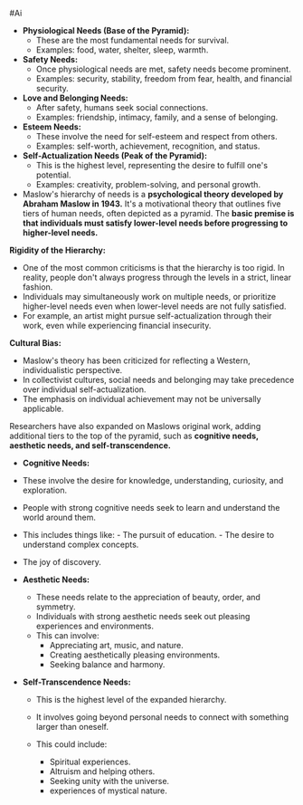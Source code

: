 #Ai
- **Physiological Needs (Base of the Pyramid):**
    - These are the most fundamental needs for survival.
    - Examples: food, water, shelter, sleep, warmth.
- **Safety Needs:**
    - Once physiological needs are met, safety needs become prominent.
    - Examples: security, stability, freedom from fear, health, and financial security.
- **Love and Belonging Needs:**
    - After safety, humans seek social connections.
    - Examples: friendship, intimacy, family, and a sense of belonging.
- **Esteem Needs:**
    - These involve the need for self-esteem and respect from others.
    - Examples: self-worth, achievement, recognition, and status.
- **Self-Actualization Needs (Peak of the Pyramid):**
    - This is the highest level, representing the desire to fulfill one's potential.
    - Examples: creativity, problem-solving, and personal growth.
- Maslow's hierarchy of needs is a **psychological theory developed by Abraham Maslow in 1943.** It's a motivational theory that outlines five tiers of human needs, often depicted as a pyramid. The **basic premise is that individuals must satisfy lower-level needs before progressing to higher-level needs.**

**Rigidity of the Hierarchy:**
- One of the most common criticisms is that the hierarchy is too rigid. In reality, people don't always progress through the levels in a strict, linear fashion.
- Individuals may simultaneously work on multiple needs, or prioritize higher-level needs even when lower-level needs are not fully satisfied.
- For example, an artist might pursue self-actualization through their work, even while experiencing financial insecurity.

**Cultural Bias:**
- Maslow's theory has been criticized for reflecting a Western, individualistic perspective.
- In collectivist cultures, social needs and belonging may take precedence over individual self-actualization.
- The emphasis on individual achievement may not be universally applicable.


Researchers have also expanded on Maslows original work, adding additional tiers to the top of the pyramid, such as **cognitive needs, aesthetic needs, and self-transcendence.**
- **Cognitive Needs:**
    
- These involve the desire for knowledge, understanding, curiosity, and exploration.  
        
- People with strong cognitive needs seek to learn and understand the world around them.
- This includes things like:
        - The pursuit of education.
        - The desire to understand complex concepts.
- The joy of discovery.
- **Aesthetic Needs:**
    
    - These needs relate to the appreciation of beauty, order, and symmetry.
    - Individuals with strong aesthetic needs seek out pleasing experiences and environments.
    - This can involve:
        - Appreciating art, music, and nature.
        - Creating aesthetically pleasing environments.
        - Seeking balance and harmony.  
            
- **Self-Transcendence Needs:**
    
    - This is the highest level of the expanded hierarchy.
    - It involves going beyond personal needs to connect with something larger than oneself.  
        
    - This could include:
        - Spiritual experiences.
        - Altruism and helping others.
        - Seeking unity with the universe.
        - experiences of mystical nature.